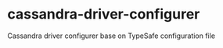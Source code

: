 cassandra-driver-configurer
===========================

Cassandra driver configurer base on TypeSafe configuration file
